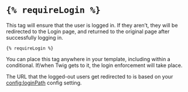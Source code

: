 # `{% requireLogin %}`

This tag will ensure that the user is logged in. If they aren’t, they will be redirected to the Login page, and returned to the original page after successfully logging in.

```twig
{% requireLogin %}
```

You can place this tag anywhere in your template, including within a conditional. If/when Twig gets to it, the login enforcement will take place.

The URL that the logged-out users get redirected to is based on your <config:loginPath> config setting.

